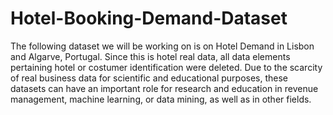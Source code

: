 # Hotel-Booking-Demand-Dataset
The following dataset we will be working on is on Hotel Demand in Lisbon and Algarve, Portugal. Since this is hotel real data, all data elements pertaining hotel or costumer identification were deleted. Due to the scarcity of real business data for scientific and educational purposes, these datasets can have an important role for research and education in revenue management, machine learning, or data mining, as well as in other fields.
